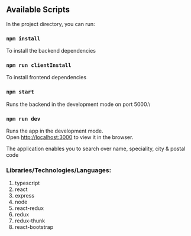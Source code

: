 ## Available Scripts

In the project directory, you can run:

### `npm install`

To install the backend dependencies

### `npm run clientInstall`

To install frontend dependencies

### `npm start`

Runs the backend in the development mode on port 5000.\

### `npm run dev`

Runs the app in the development mode.\
Open [http://localhost:3000](http://localhost:3000) to view it in the browser.

The application enables you to search over name, speciality, city & postal code

### Libraries/Technologies/Languages:

1. typescript
2. react
3. express
4. node
5. react-redux
6. redux
7. redux-thunk
8. react-bootstrap

